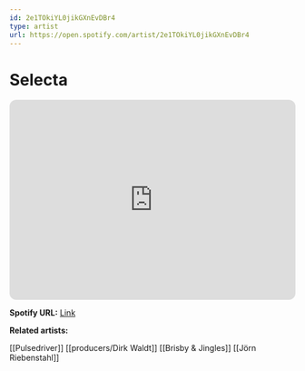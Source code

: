 ```yaml
---
id: 2e1TOkiYL0jikGXnEvDBr4
type: artist
url: https://open.spotify.com/artist/2e1TOkiYL0jikGXnEvDBr4
---
```

# Selecta

<iframe style="border-radius:12px" src="https://open.spotify.com/embed/artist/2e1TOkiYL0jikGXnEvDBr4" width="100%" height="352" frameBorder="0" allowfullscreen="" allow="autoplay; clipboard-write; encrypted-media; fullscreen; picture-in-picture" loading="lazy"></iframe>

**Spotify URL:** [Link](https://open.spotify.com/artist/2e1TOkiYL0jikGXnEvDBr4)

**Related artists:**

[[Pulsedriver]]
[[producers/Dirk Waldt]]
[[Brisby & Jingles]]
[[Jörn Riebenstahl]]
